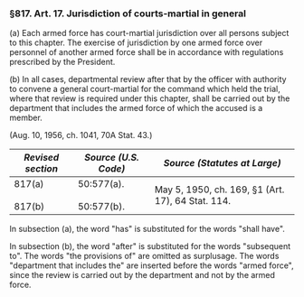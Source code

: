 ### §817. Art. 17. Jurisdiction of courts-martial in general ###

(a) Each armed force has court-martial jurisdiction over all persons subject to this chapter. The exercise of jurisdiction by one armed force over personnel of another armed force shall be in accordance with regulations prescribed by the President.

(b) In all cases, departmental review after that by the officer with authority to convene a general court-martial for the command which held the trial, where that review is required under this chapter, shall be carried out by the department that includes the armed force of which the accused is a member.

(Aug. 10, 1956, ch. 1041, 70A Stat. 43.)

|  *Revised section*   |     *Source (U.S. Code)*     |          *Source (Statutes at Large)*           |
|----------------------|------------------------------|-------------------------------------------------|
|817(a)<br/><br/>817(b)|50:577(a).<br/><br/>50:577(b).|May 5, 1950, ch. 169, §1 (Art. 17), 64 Stat. 114.|

In subsection (a), the word "has" is substituted for the words "shall have".

In subsection (b), the word "after" is substituted for the words "subsequent to". The words "the provisions of" are omitted as surplusage. The words "department that includes the" are inserted before the words "armed force", since the review is carried out by the department and not by the armed force.